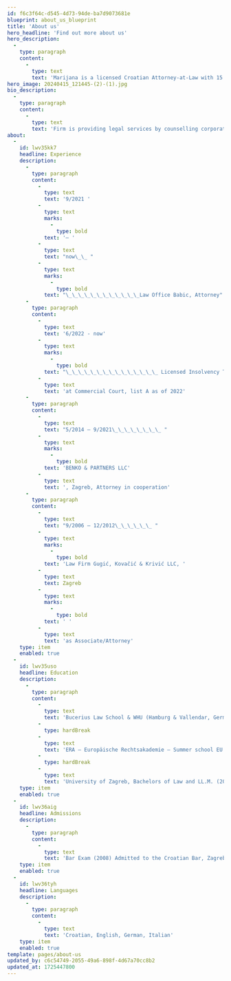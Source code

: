 ```yaml
---
id: f6c3f64c-d545-4d73-94de-ba7d9073681e
blueprint: about_us_blueprint
title: 'About us'
hero_headline: 'Find out more about us'
hero_description:
  -
    type: paragraph
    content:
      -
        type: text
        text: 'Marijana is a licensed Croatian Attorney-at-Law with 15 years of professional legal experience in working with leading international law firms.'
hero_image: 20240415_121445-(2)-(1).jpg
bio_description:
  -
    type: paragraph
    content:
      -
        type: text
        text: 'Firm is providing legal services by counselling corporate market leaders and natural persons in all matters. Firm advises businesses in all aspects of statutory and corporate issues, compliance issues and regulatory, including due diligence, competition law, day to day corporate issues. Firm provides advisory services in general finance and tax issues, Employment contracts, Commercial contracts, Investment Agreements, SPA, SHA, Company’s transformations, as well as in sectors such as confidentiality agreements and GDPR.'
about:
  -
    id: lwv35kk7
    headline: Experience
    description:
      -
        type: paragraph
        content:
          -
            type: text
            text: '9/2021 '
          -
            type: text
            marks:
              -
                type: bold
            text: '– '
          -
            type: text
            text: "now\_\_ "
          -
            type: text
            marks:
              -
                type: bold
            text: "\_\_\_\_\_\_\_\_\_\_\_\_Law Office Babic, Attorney"
      -
        type: paragraph
        content:
          -
            type: text
            text: '6/2022 - now'
          -
            type: text
            marks:
              -
                type: bold
            text: "\_\_\_\_\_\_\_\_\_\_\_\_\_\_\_ Licensed Insolvency Trustee "
          -
            type: text
            text: 'at Commercial Court, list A as of 2022'
      -
        type: paragraph
        content:
          -
            type: text
            text: "5/2014 – 9/2021\_\_\_\_\_\_\_\_ "
          -
            type: text
            marks:
              -
                type: bold
            text: 'BENKO & PARTNERS LLC'
          -
            type: text
            text: ', Zagreb, Attorney in cooperation'
      -
        type: paragraph
        content:
          -
            type: text
            text: "9/2006 – 12/2012\_\_\_\_\_\_ "
          -
            type: text
            marks:
              -
                type: bold
            text: 'Law Firm Gugić, Kovačić & Krivić LLC, '
          -
            type: text
            text: Zagreb
          -
            type: text
            marks:
              -
                type: bold
            text: ' '
          -
            type: text
            text: 'as Associate/Attorney'
    type: item
    enabled: true
  -
    id: lwv35uso
    headline: Education
    description:
      -
        type: paragraph
        content:
          -
            type: text
            text: 'Bucerius Law School & WHU (Hamburg & Vallendar, Germany), Master of Law and Business, MLB (2013)'
          -
            type: hardBreak
          -
            type: text
            text: 'ERA – Europäische Rechtsakademie – Summer school EU Law (2011)'
          -
            type: hardBreak
          -
            type: text
            text: 'University of Zagreb, Bachelors of Law and LL.M. (2006)'
    type: item
    enabled: true
  -
    id: lwv36aig
    headline: Admissions
    description:
      -
        type: paragraph
        content:
          -
            type: text
            text: 'Bar Exam (2008) Admitted to the Croatian Bar, Zagreb (2010)'
    type: item
    enabled: true
  -
    id: lwv36tyh
    headline: Languages
    description:
      -
        type: paragraph
        content:
          -
            type: text
            text: 'Croatian, English, German, Italian'
    type: item
    enabled: true
template: pages/about-us
updated_by: c6c54749-2055-49a6-898f-4d67a70cc8b2
updated_at: 1725447800
---
```

